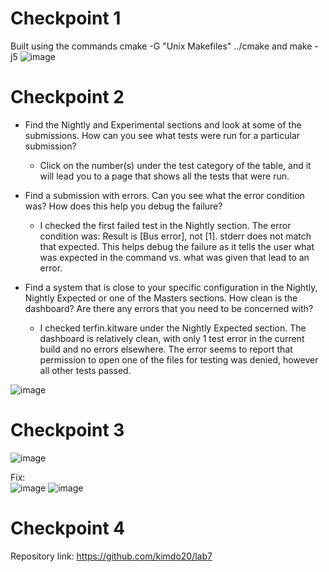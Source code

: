 # Checkpoint 1
Built using the commands cmake -G "Unix Makefiles" ../cmake and make -j5
![image](https://user-images.githubusercontent.com/60018973/159052817-bbe30e86-f85c-480f-a927-6ba180707dc3.png)

# Checkpoint 2
- Find the Nightly and Experimental sections and look at some of the submissions. How can you see what tests were run for a particular submission?
    - Click on the number(s) under the test category of the table, and it will lead you to a page that shows all the tests that were run.

- Find a submission with errors. Can you see what the error condition was? How does this help you debug the failure?
    - I checked the first failed test in the Nightly section. The error condition was: Result is [Bus error], not [1]. stderr does not match that expected. This helps debug the failure as it tells the user what was expected in the command vs. what was given that lead to an error.

- Find a system that is close to your specific configuration in the Nightly, Nightly Expected or one of the Masters sections. How clean is the dashboard? Are there any errors that you need to be concerned with?
    - I checked terfin.kitware under the Nightly Expected section. The dashboard is relatively clean, with only 1 test error in the current build and no errors elsewhere. The error seems to report that permission to open one of the files for testing was denied, however all other tests passed.

![image](https://user-images.githubusercontent.com/60018973/159528205-aeeb866b-3cfd-418a-b77d-0b2a1e2c3b9f.png)


# Checkpoint 3
![image](https://user-images.githubusercontent.com/60018973/159525537-596c46fa-8084-4da1-8292-73b8d35735d6.png)

Fix:
<br>![image](https://user-images.githubusercontent.com/60018973/159528103-b335bfab-9b8f-4c25-adaf-d57606350f21.png)
![image](https://user-images.githubusercontent.com/60018973/159528885-b68d1236-2235-4df8-99b6-7f6f6d06bc4e.png)

# Checkpoint 4
Repository link: https://github.com/kimdo20/lab7

